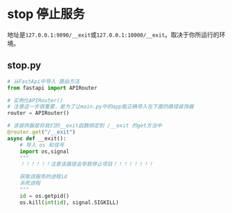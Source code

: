# stop 停止服务
地址是`127.0.0.1:9090/__exit`或`127.0.0.1:10000/__exit`。取决于你所运行的环境。  
## stop.py

```python
# 从FastApi中导入 路由方法
from fastapi import APIRouter

# 实例化APIRouter() 
# 注意这一步很重要，是为了让main.py中的app能正确导入在下面的路径装饰器
router = APIRouter()

# 该装饰器是将我们的__exit函数绑定到 /__exit 的get方法中
@router.get("/__exit")
async def __exit():
    # 导入 os 和信号
    import os,signal
    """
    ！！！！！！注意该路径会导致停止项目！！！！！！！！

    获取该服务的进程id
    杀死进程
    """
    id = os.getpid()
    os.kill(int(id), signal.SIGKILL)

```